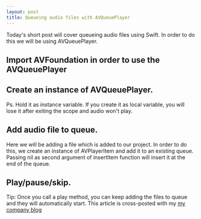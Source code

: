 ```yaml
---
layout: post
title: Queueing audio files with AVQueuePlayer
---
```


Today's short post will cover queueing audio files using Swift. In order to do this we will be using AVQueuePlayer.

Import AVFoundation in order to use the AVQueuePlayer
---
<script src="https://gist.github.com/Eluss/fcb88bf8c43ab1033104.js"></script>

Create an instance of AVQueuePlayer.
---
<script src="https://gist.github.com/Eluss/f7eb42d773a2d8773200.js"></script>
Ps. Hold it as instance variable. If you create it as local variable, you will lose it after exiting the scope and audio won't play.

Add audio file to queue.
---
Here we will be adding a file which is added to our project. In order to do this, we create an instance of AVPlayerItem and add it to an existing queue. Passing nil as second argument of insertItem function will insert it at the end of the queue.
<script src="https://gist.github.com/Eluss/352e66eb8cacfde429e8.js"></script>

Play/pause/skip.
---
<script src="https://gist.github.com/Eluss/538b5cebd23e7659187b.js"></script>

Tip: Once you call a play method, you can keep adding the files to queue and they will automatically start.
This article is cross-posted with my [my company blog](http://blog.brightinventions.pl/)
